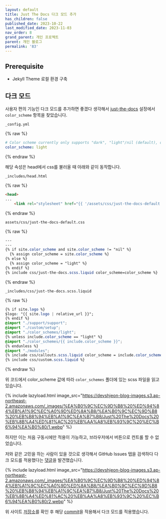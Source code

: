 ```yaml
---
layout: default
title: Just The Docs 다크 모드 추가
has_children: false
published_date: 2023-10-22
last_modified_date: 2023-11-03
nav_order: 8
grand_parent: 개인 프로젝트
parent: 개인 블로그
permalink: '83'
---
```

## P**rerequisite**

- Jekyll Theme 로컬 환경 구축

## 다크 모드


사용자 편의 기능인 다크 모드를 추가하면 좋겠다 생각해서 [just-the-docs](https://github.com/just-the-docs/just-the-docs) 설정에서 `color_scheme` 항목을 찾았습니다.


`_config.yml`


{% raw %}
```yaml
# Color scheme currently only supports "dark", "light"/nil (default), or a custom scheme that you define
color_scheme: light
```
{% endraw %}


해당 속성은 head에서 css를 불러올 때 아래와 같이 동작합니다.


`_includes/head.html`


{% raw %}
```html
<head>
...
	<link rel="stylesheet" href="{{ '/assets/css/just-the-docs-default.css' | relative_url }}">
```
{% endraw %}


`assets/css/just-the-docs-default.css`


{% raw %}
```css
---
---
{% if site.color_scheme and site.color_scheme != "nil" %}
  {% assign color_scheme = site.color_scheme %}
{% else %}
  {% assign color_scheme = "light" %}
{% endif %}
{% include css/just-the-docs.scss.liquid color_scheme=color_scheme %}
```
{% endraw %}


`_includes/css/just-the-docs.scss.liquid`


{% raw %}
```css
{% if site.logo %}
$logo: "{{ site.logo | relative_url }}";
{% endif %}
@import "./support/support";
@import "./custom/setup";
@import "./color_schemes/light";
{% unless include.color_scheme == "light" %}
@import "./color_schemes/{{ include.color_scheme }}";
{% endunless %}
@import "./modules";
{% include css/callouts.scss.liquid color_scheme = include.color_scheme %}
{% include css/custom.scss.liquid %}
```
{% endraw %}


위 코드에서 color_scheme 값에 따라 `color_schemes` 폴더에 있는 scss 파일을 읽고 있습니다.


{% include lazyload.html image_src="https://devshjeon-blog-images.s3.ap-northeast-2.amazonaws.com/_images/%EA%B0%9C%EC%9D%B8%20%ED%94%84%EB%A1%9C%EC%A0%9D%ED%8A%B8/%EA%B0%9C%EC%9D%B8%20%EB%B8%94%EB%A1%9C%EA%B7%B8/Just%20The%20Docs%20%EB%8B%A4%ED%81%AC%20%EB%AA%A8%EB%93%9C%20%EC%B6%94%EA%B0%80/1.webp" %}


하지만 이는 처음 구동시에만 적용이 가능하고, 브라우저에서 버튼으로 컨트롤 할 수 없었습니다. 


저와 같은 고민을 하는 사람이 있을 것으로 생각해서 GitHub Issues 탭을 검색하다 다크 모드를 적용했다는 [댓글](https://github.com/just-the-docs/just-the-docs/issues/1223#issuecomment-1509704703)을 발견했습니다.


{% include lazyload.html image_src="https://devshjeon-blog-images.s3.ap-northeast-2.amazonaws.com/_images/%EA%B0%9C%EC%9D%B8%20%ED%94%84%EB%A1%9C%EC%A0%9D%ED%8A%B8/%EA%B0%9C%EC%9D%B8%20%EB%B8%94%EB%A1%9C%EA%B7%B8/Just%20The%20Docs%20%EB%8B%A4%ED%81%AC%20%EB%AA%A8%EB%93%9C%20%EC%B6%94%EA%B0%80/2.webp" %}


위 사이트 [저장소](https://github.com/mmcesim/mmcesim.org)를 확인 후 해당 [commit](https://github.com/devshjeon/devshjeon.github.io/commit/6210d72e740f6a36f527cc4b1239b00cc0d3b35c)을 적용해서 다크 모드를 적용했습니다.

